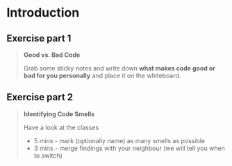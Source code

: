 # Introduction

## Exercise part 1
> **Good vs. Bad Code**
> 
> Grab some sticky notes and write down **what makes code good or bad for you personally** and place it on the whiteboard.

## Exercise part 2
> **Identifying Code Smells**
>
> Have a look at the classes
> * 5 mins - mark (optionally name) as many smells as possible
> * 3 mins - merge findings with your neighbour (we will tell you when to switch)
